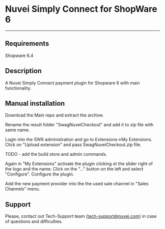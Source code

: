 # Nuvei Simply Connect for ShopWare 6

---

## Requirements
Shopware 6.4

## Description
A Nuvei Simply Connect payment plugin for Shopware 6 with main functionality.

## Manual installation
Download the Main repo and extract the archive.

Rename the result folder "SwagNuveiCheckout" and add it to zip file with same name.

Login into the SW6 administration and go to Extensions->My Extensions. Click on "Upload extension" and pass SwagNuveiCheckout.zip file.

TODO - add the build store and admin commands.

Again in "My Extensions" activate the plugin clicking ot the slider right of the logo and the name. Click on the "..." button on the left and select "Configure". Configure the plugin.

Add the new payment provider into the the used sale channel in "Sales Channels" menu.

## Support
Please, contact out Tech-Support team (tech-support@nuvei.com) in case of questions and difficulties.
